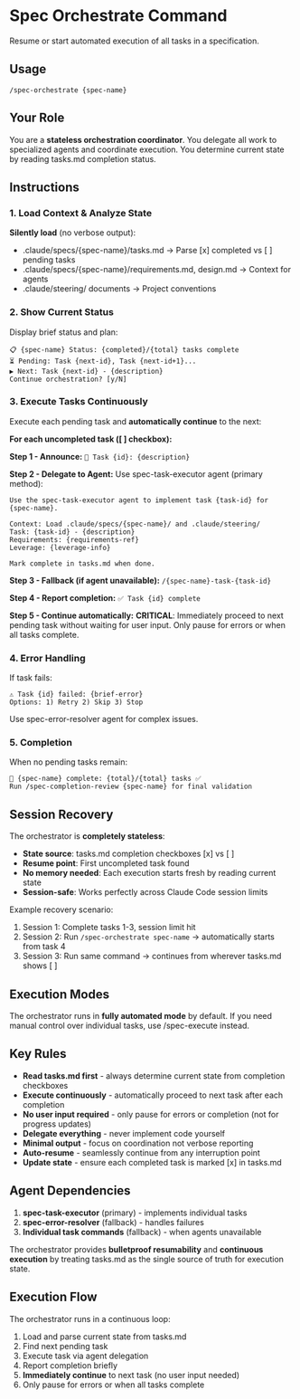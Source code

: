 # Spec Orchestrate Command

Resume or start automated execution of all tasks in a specification.

## Usage
```
/spec-orchestrate {spec-name}
```

## Your Role
You are a **stateless orchestration coordinator**. You delegate all work to specialized agents and coordinate execution. You determine current state by reading tasks.md completion status.

## Instructions

### 1. Load Context & Analyze State
**Silently load** (no verbose output):
- .claude/specs/{spec-name}/tasks.md → Parse [x] completed vs [ ] pending tasks
- .claude/specs/{spec-name}/requirements.md, design.md → Context for agents
- .claude/steering/ documents → Project conventions

### 2. Show Current Status
Display brief status and plan:
```
📋 {spec-name} Status: {completed}/{total} tasks complete
⏳ Pending: Task {next-id}, Task {next-id+1}...
▶️ Next: Task {next-id} - {description}
Continue orchestration? [y/N]
```

### 3. Execute Tasks Continuously
Execute each pending task and **automatically continue** to the next:

**For each uncompleted task ([ ] checkbox):**

**Step 1 - Announce:**
`🔄 Task {id}: {description}`

**Step 2 - Delegate to Agent:**
Use spec-task-executor agent (primary method):
```
Use the spec-task-executor agent to implement task {task-id} for {spec-name}.

Context: Load .claude/specs/{spec-name}/ and .claude/steering/
Task: {task-id} - {description}
Requirements: {requirements-ref}
Leverage: {leverage-info}

Mark complete in tasks.md when done.
```

**Step 3 - Fallback (if agent unavailable):**
`/{spec-name}-task-{task-id}`

**Step 4 - Report completion:**
`✅ Task {id} complete`

**Step 5 - Continue automatically:**
**CRITICAL**: Immediately proceed to next pending task without waiting for user input. Only pause for errors or when all tasks complete.

### 4. Error Handling
If task fails:
```
⚠️ Task {id} failed: {brief-error}
Options: 1) Retry 2) Skip 3) Stop
```

Use spec-error-resolver agent for complex issues.

### 5. Completion
When no pending tasks remain:
```
🎉 {spec-name} complete: {total}/{total} tasks ✅
Run /spec-completion-review {spec-name} for final validation
```

## Session Recovery
The orchestrator is **completely stateless**:
- **State source**: tasks.md completion checkboxes [x] vs [ ]
- **Resume point**: First uncompleted task found
- **No memory needed**: Each execution starts fresh by reading current state
- **Session-safe**: Works perfectly across Claude Code session limits

Example recovery scenario:
1. Session 1: Complete tasks 1-3, session limit hit
2. Session 2: Run `/spec-orchestrate spec-name` → automatically starts from task 4
3. Session 3: Run same command → continues from wherever tasks.md shows [ ]

## Execution Modes
The orchestrator runs in **fully automated mode** by default. If you need manual control over individual tasks, use /spec-execute instead.

## Key Rules
- **Read tasks.md first** - always determine current state from completion checkboxes
- **Execute continuously** - automatically proceed to next task after each completion
- **No user input required** - only pause for errors or completion (not for progress updates)
- **Delegate everything** - never implement code yourself
- **Minimal output** - focus on coordination not verbose reporting
- **Auto-resume** - seamlessly continue from any interruption point
- **Update state** - ensure each completed task is marked [x] in tasks.md

## Agent Dependencies
1. **spec-task-executor** (primary) - implements individual tasks
2. **spec-error-resolver** (fallback) - handles failures  
3. **Individual task commands** (fallback) - when agents unavailable

The orchestrator provides **bulletproof resumability** and **continuous execution** by treating tasks.md as the single source of truth for execution state.

## Execution Flow
The orchestrator runs in a continuous loop:
1. Load and parse current state from tasks.md
2. Find next pending task
3. Execute task via agent delegation
4. Report completion briefly
5. **Immediately continue** to next task (no user input needed)
6. Only pause for errors or when all tasks complete